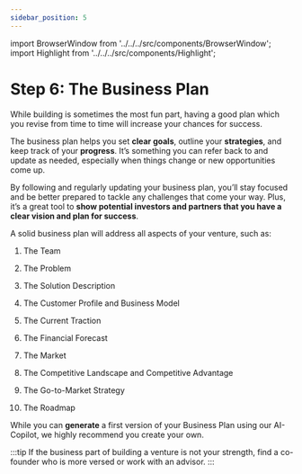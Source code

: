 ```yaml
---
sidebar_position: 5
---
```


import BrowserWindow from '../../../src/components/BrowserWindow';
import Highlight from '../../../src/components/Highlight';

# Step 6: The Business Plan

While building is sometimes the most fun part, having a good plan which you revise from time to time will increase your chances for success.

The business plan helps you set **clear goals**, outline your **strategies**, and keep track of your **progress**. It’s something you can refer back to and update as needed, especially when things change or new opportunities come up.

By following and regularly updating your business plan, you’ll stay focused and be better prepared to tackle any challenges that come your way. Plus, it’s a great tool to **show potential investors and partners that you have a clear vision and plan for success**.

A solid business plan will address all aspects of your venture, such as:

1. The Team

2. The Problem

3. The Solution Description

4. The Customer Profile and Business Model

5. The Current Traction

6. The Financial Forecast

7. The Market

8. The Competitive Landscape and Competitive Advantage

9. The Go-to-Market Strategy

10. The Roadmap

While you can **generate** a first version of your Business Plan using our AI-Copilot, we highly recommend you create your own.

:::tip
If the business part of building a venture is not your strength, find a co-founder who is more versed or work with an advisor.
:::
